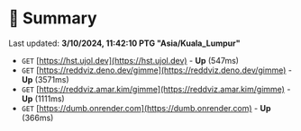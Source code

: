 # 📖 Summary
Last updated: **3/10/2024, 11:42:10 PTG "Asia/Kuala_Lumpur"**

- `GET` [https://hst.ujol.dev](https://hst.ujol.dev) - **Up** (547ms)
- `GET` [https://reddviz.deno.dev/gimme](https://reddviz.deno.dev/gimme) - **Up** (3571ms)
- `GET` [https://reddviz.amar.kim/gimme](https://reddviz.amar.kim/gimme) - **Up** (1111ms)
- `GET` [https://dumb.onrender.com](https://dumb.onrender.com) - **Up** (366ms)
